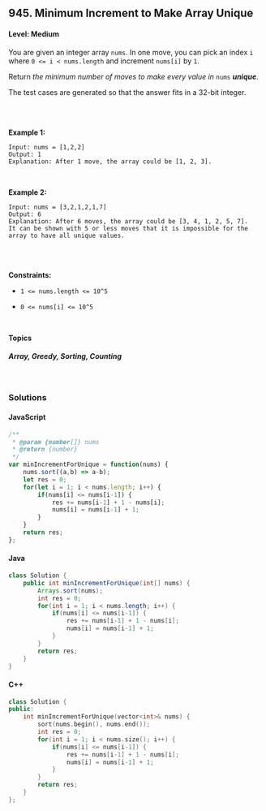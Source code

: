 ## 945. Minimum Increment to Make Array Unique
#### Level: Medium


You are given an integer array `nums`. In one move, you can pick an index `i` where `0 <= i < nums.length` and increment `nums[i]` by `1`.

Return *the minimum number of moves to make every value in* `nums` ***unique***.

The test cases are generated so that the answer fits in a 32-bit integer.

<br><br>


**Example 1:** 

<!-- <img src="https://assets.leetcode.com/uploads/2020/01/09/sample_1_1684.png" width="560px"/>  <br>   -->

```
Input: nums = [1,2,2]
Output: 1
Explanation: After 1 move, the array could be [1, 2, 3].
```

<br> 


**Example 2:**

<!-- <img src="https://assets.leetcode.com/uploads/2020/01/09/sample_2_1684.png" width="420px"/>  <br>   -->

```
Input: nums = [3,2,1,2,1,7]
Output: 6
Explanation: After 6 moves, the array could be [3, 4, 1, 2, 5, 7].
It can be shown with 5 or less moves that it is impossible for the array to have all unique values.
```

<br>


<!-- **Example 3:**

<img src="https://assets.leetcode.com/uploads/2020/01/15/sample_3_1684.png" width="540px"/>  <br>

```
Input, Output, Explanation
```

<br> -->


<br>

**Constraints:**
- `1 <= nums.length <= 10^5`

- `0 <= nums[i] <= 10^5`



<br>

**Topics** 

##### Array, Greedy, Sorting, Counting


<br>

### Solutions

#### JavaScript
```javascript
/**
 * @param {number[]} nums
 * @return {number}
 */
var minIncrementForUnique = function(nums) {
    nums.sort((a,b) => a-b);
    let res = 0;
    for(let i = 1; i < nums.length; i++) {
        if(nums[i] <= nums[i-1]) {
            res += nums[i-1] + 1 - nums[i];
            nums[i] = nums[i-1] + 1;
        }
    }
    return res;
};
```

#### Java
```java
class Solution {
    public int minIncrementForUnique(int[] nums) {
        Arrays.sort(nums);
        int res = 0;
        for(int i = 1; i < nums.length; i++) {
            if(nums[i] <= nums[i-1]) {
                res += nums[i-1] + 1 - nums[i];
                nums[i] = nums[i-1] + 1;
            }
        }
        return res;
    }
}
```

#### C++
```c++
class Solution {
public:
    int minIncrementForUnique(vector<int>& nums) {
        sort(nums.begin(), nums.end());
        int res = 0;
        for(int i = 1; i < nums.size(); i++) {
            if(nums[i] <= nums[i-1]) {
                res += nums[i-1] + 1 - nums[i];
                nums[i] = nums[i-1] + 1;
            }
        }
        return res;
    }
};
```